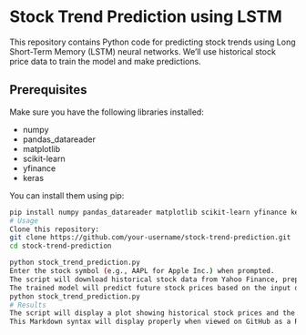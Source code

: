 # Stock Trend Prediction using LSTM

This repository contains Python code for predicting stock trends using Long Short-Term Memory (LSTM) neural networks. We’ll use historical stock price data to train the model and make predictions.

## Prerequisites

Make sure you have the following libraries installed:
- numpy
- pandas_datareader
- matplotlib
- scikit-learn
- yfinance
- keras

You can install them using pip:
```bash
pip install numpy pandas_datareader matplotlib scikit-learn yfinance keras
# Usage
Clone this repository:
git clone https://github.com/your-username/stock-trend-prediction.git
cd stock-trend-prediction

python stock_trend_prediction.py
Enter the stock symbol (e.g., AAPL for Apple Inc.) when prompted.
The script will download historical stock data from Yahoo Finance, preprocess it, and train an LSTM model.
The trained model will predict future stock prices based on the input data.
python stock_trend_prediction.py
# Results
The script will display a plot showing historical stock prices and the predicted trend.
This Markdown syntax will display properly when viewed on GitHub as a README file.
